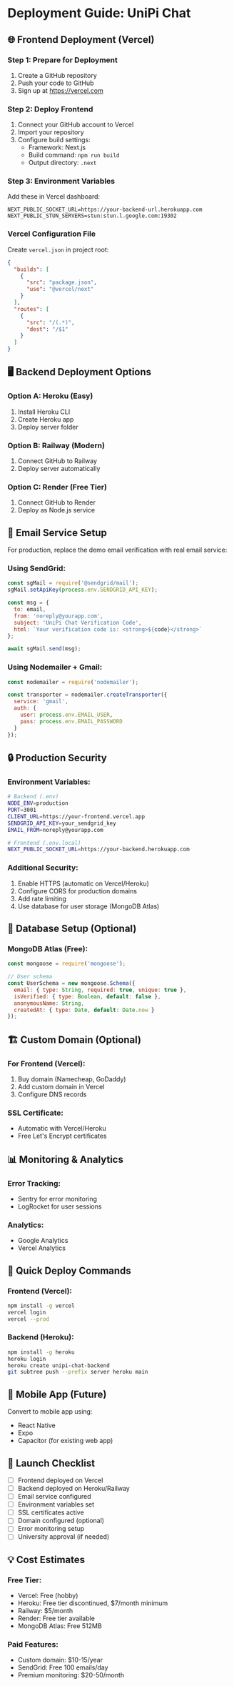 # Deployment Guide: UniPi Chat

## 🌐 Frontend Deployment (Vercel)

### Step 1: Prepare for Deployment
1. Create a GitHub repository
2. Push your code to GitHub
3. Sign up at https://vercel.com

### Step 2: Deploy Frontend
1. Connect your GitHub account to Vercel
2. Import your repository
3. Configure build settings:
   - Framework: Next.js
   - Build command: `npm run build`
   - Output directory: `.next`

### Step 3: Environment Variables
Add these in Vercel dashboard:
```
NEXT_PUBLIC_SOCKET_URL=https://your-backend-url.herokuapp.com
NEXT_PUBLIC_STUN_SERVERS=stun:stun.l.google.com:19302
```

### Vercel Configuration File
Create `vercel.json` in project root:
```json
{
  "builds": [
    {
      "src": "package.json",
      "use": "@vercel/next"
    }
  ],
  "routes": [
    {
      "src": "/(.*)",
      "dest": "/$1"
    }
  ]
}
```

## 🖥️ Backend Deployment Options

### Option A: Heroku (Easy)
1. Install Heroku CLI
2. Create Heroku app
3. Deploy server folder

### Option B: Railway (Modern)
1. Connect GitHub to Railway
2. Deploy server automatically

### Option C: Render (Free Tier)
1. Connect GitHub to Render
2. Deploy as Node.js service

## 📧 Email Service Setup

For production, replace the demo email verification with real email service:

### Using SendGrid:
```javascript
const sgMail = require('@sendgrid/mail');
sgMail.setApiKey(process.env.SENDGRID_API_KEY);

const msg = {
  to: email,
  from: 'noreply@yourapp.com',
  subject: 'UniPi Chat Verification Code',
  html: `Your verification code is: <strong>${code}</strong>`
};

await sgMail.send(msg);
```

### Using Nodemailer + Gmail:
```javascript
const nodemailer = require('nodemailer');

const transporter = nodemailer.createTransporter({
  service: 'gmail',
  auth: {
    user: process.env.EMAIL_USER,
    pass: process.env.EMAIL_PASSWORD
  }
});
```

## 🔒 Production Security

### Environment Variables:
```bash
# Backend (.env)
NODE_ENV=production
PORT=3001
CLIENT_URL=https://your-frontend.vercel.app
SENDGRID_API_KEY=your_sendgrid_key
EMAIL_FROM=noreply@yourapp.com

# Frontend (.env.local)
NEXT_PUBLIC_SOCKET_URL=https://your-backend.herokuapp.com
```

### Additional Security:
1. Enable HTTPS (automatic on Vercel/Heroku)
2. Configure CORS for production domains
3. Add rate limiting
4. Use database for user storage (MongoDB Atlas)

## 💾 Database Setup (Optional)

### MongoDB Atlas (Free):
```javascript
const mongoose = require('mongoose');

// User schema
const UserSchema = new mongoose.Schema({
  email: { type: String, required: true, unique: true },
  isVerified: { type: Boolean, default: false },
  anonymousName: String,
  createdAt: { type: Date, default: Date.now }
});
```

## 🏗️ Custom Domain (Optional)

### For Frontend (Vercel):
1. Buy domain (Namecheap, GoDaddy)
2. Add custom domain in Vercel
3. Configure DNS records

### SSL Certificate:
- Automatic with Vercel/Heroku
- Free Let's Encrypt certificates

## 📊 Monitoring & Analytics

### Error Tracking:
- Sentry for error monitoring
- LogRocket for user sessions

### Analytics:
- Google Analytics
- Vercel Analytics

## 🚀 Quick Deploy Commands

### Frontend (Vercel):
```bash
npm install -g vercel
vercel login
vercel --prod
```

### Backend (Heroku):
```bash
npm install -g heroku
heroku login
heroku create unipi-chat-backend
git subtree push --prefix server heroku main
```

## 📱 Mobile App (Future)

Convert to mobile app using:
- React Native
- Expo
- Capacitor (for existing web app)

## 🎯 Launch Checklist

- [ ] Frontend deployed on Vercel
- [ ] Backend deployed on Heroku/Railway
- [ ] Email service configured
- [ ] Environment variables set
- [ ] SSL certificates active
- [ ] Domain configured (optional)
- [ ] Error monitoring setup
- [ ] University approval (if needed)

## 💡 Cost Estimates

### Free Tier:
- Vercel: Free (hobby)
- Heroku: Free tier discontinued, $7/month minimum
- Railway: $5/month
- Render: Free tier available
- MongoDB Atlas: Free 512MB

### Paid Features:
- Custom domain: $10-15/year
- SendGrid: Free 100 emails/day
- Premium monitoring: $20-50/month
